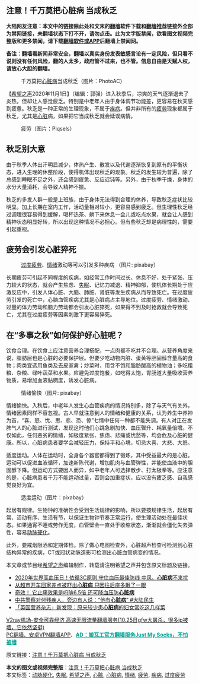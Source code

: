  <h2>注意！千万莫把心脏病 当成秋乏</h2> <p class="notice"><b>大陆网友注意：本文中的链接除此处和文末的<a href="https://github.com/bannedbook/fanqiang" >翻墙</a>软件下载和<a href="https://github.com/killgcd/justmysocks/blob/master/README.md">翻墙推荐</a>链接外全部为禁网链接，未翻墙状态下打不开，请勿点击。此为文字版禁闻，欲看图文视频完整版和更多禁闻，请下载<a href="https://github.com/bannedbook/fanqiang">翻墙软件或APP</a>后翻墙上禁闻网。</p><p>备注：翻墙看新闻非常安全，翻墙以真实身份发表敏感言论有一定风险，但只看不说则没有任何风险，翻的人太多，政府管不过来，也不管。信息自由是天赋人权，请放心大胆的翻墙。</b></p>  <div class="entry"> <figure><figcaption>千万莫把<a href="https://www.bannedbook.org/bnews/tag/%e5%bf%83%e8%84%8f%e7%97%85/" class="st_tag internal_tag" rel="tag" title="标签 心脏病 下的日志">心脏病</a>当成秋乏（图片：PhotoAC）</figcaption></figure> <p>【<span class='wp_keywordlink_affiliate'><a href="https://www.soundofhope.org" title="希望之声" target="_blank">希望之声</a></span>2020年11月1日】（编辑：郭强）进入秋季后，凉爽的天气逐渐退去了炎热，但却让人感觉疲乏。特别是中老年人由于身体调节功能差，更容易在秋天感到疲惫。秋乏是一种正常的生理现象，不属于<a href="https://www.bannedbook.org/bnews/tag/%e7%96%be%e7%97%85/" class="st_tag internal_tag" rel="tag" title="标签 疾病 下的日志">疾病</a>。但并非所有的<a href="https://www.bannedbook.org/bnews/tag/%E7%96%B2%E5%8A%B3/" class="st_tag internal_tag" rel="tag" title="标签 疲劳 下的日志">疲劳</a>现象都属于秋乏，尤其是<a href="https://www.bannedbook.org/bnews/tag/%E5%BF%83%E8%84%8F/" class="st_tag internal_tag" rel="tag" title="标签 心脏 下的日志">心脏</a>病，如果把它当成秋乏就会延误病情。</p> <figure><figcaption>疲劳（图片：Piqsels）</figcaption></figure> <h2>秋乏别大意</h2> <p>由于秋季人体出汗明显减少，体热产生、散发以及代谢逐渐恢复到原有的平衡状态，进入生理的休整阶段，使得机体出现秋乏的现象。秋乏的发生较为普遍，除了总感到睡眠不足之外，还会感到疲惫、反应迟钝等。另外，由于秋季干燥，身体的水分大量消耗，会导致人精神不振。</p>  <p>秋乏的多发人群一般是上班族，由于身体无法得到合理的休养，导致秋乏症状比较明显。加上长期在室内工作，活动量相对较小，更容易感到疲乏。但生理性秋乏经过调理很容易得到缓解，喝杯热茶、躺下来休息一会儿或吃点水果，就会让人感到精神状态明显好转，所以出现这种情况不必担心。但有些秋乏却是病理性的，需要引起重视。</p> <h2>疲劳会引发心脏猝死</h2> <figure><figcaption><a href="https://www.bannedbook.org/bnews/tag/%E8%BF%87%E5%BA%A6%E7%96%B2%E5%8A%B3/" class="st_tag internal_tag" rel="tag" title="标签 过度疲劳 下的日志">过度疲劳</a>、<a href="https://www.bannedbook.org/bnews/tag/%E6%83%85%E7%BB%AA/" class="st_tag internal_tag" rel="tag" title="标签 情绪 下的日志">情绪</a>激动等可以引发多种疾病 （图片: pixabay）</figcaption></figure> <p>长期疲劳可引起不同程度的疾病，如经常工作时间过长、休息不好，处于紧张、压力较大的状态，就会产生焦虑、<a href="https://www.bannedbook.org/bnews/tag/%e5%a4%b1%e7%9c%a0/" class="st_tag internal_tag" rel="tag" title="标签 失眠 下的日志">失眠</a>、记忆力减退、精神抑郁，使机体长期处于应激反应中，引发人体心脏、大脑、肺脏、肾脏等发生疾病从而导致死亡。在过度疲劳引发的死亡中，心脑血管疾病尤其是心脏病占主导地位。过度疲劳、情绪激动、过量的体力劳动和脑力劳动都会引发心脏猝死，如果得不到及时抢救就会导致死亡，尤其在过度疲劳等因素刺激下更容易猝死。</p>  <h2>在“多事之秋”如何保护好心脏呢？</h2> <p>饮食合理。在饮食上应注意营养合理搭配，一点肉都不吃并不合理。从营养角度来说，脂肪层也是心脏的必要保护层。但要少吃动物内脏、蛋黄等胆固醇含量高的食物；肉类宜选用鱼类及去皮家禽；炒菜时，用含不饱和脂肪酸高的植物油；多吃粗粮、杂粮、绿叶蔬菜和水果。应避免过度饱餐，如吃得太饱，胃肠道大量吸收营养物质，易增加血液黏稠度，诱发心脏病。</p> <figure><figcaption>情绪愉快（图片: pixabay）</figcaption></figure> <p>情绪愉快。入秋后，中老年人发生心血管疾病的情况特别多，除了与天气有关外，情绪因素同样不容忽视。古人早就注意到人的情绪和健康的关系，认为养生中养神为首，“喜、怒、忧、思、悲、恐、惊”七情中任何一种都不能失调。有人对正在发脾气人的心脏进行测试，发现这时他们心跳急剧加快、血压骤升、耗氧量倍增。不仅如此，任何恶劣的情绪，如极度紧张、焦虑、悲痛或忧愁等，均会危及心脏的健康。所以，心脏病患者要学会减轻压力，保持平和心境，切忌大喜、大悲、大怒。</p>  <p>适度运动。人体在运动时，全身各个器官都得到了锻炼，其中受益最大的是心脏。运动可以促进血液循环，加速新陈代谢，增加肌肉与血管弹性，并能使血液中的胆固醇下降。但运动方式要因人而异，如中老年人可选择散步、打太极拳等。应注意的是，心脏病患者千万不能运动过量，否则会加重症状，应以没有疲乏感、自我感觉良好为宜。</p> <figure><figcaption>适度运动（图片：pixabay）</figcaption></figure> <p>起居有规律。生物钟的准确性会受到生活规律的影响，所以要按规律生活，起居有常、活动有序、生活有节，以保证生物钟节奏正常运行，使生理活动处在最佳状态。如果通宵不睡或劳作无度，血管壁会一直处于收缩状态，渐渐就会僵化失去弹性，容易<a href="https://www.bannedbook.org/bnews/tag/%e5%8a%a8%e8%84%89%e7%a1%ac%e5%8c%96/" class="st_tag internal_tag" rel="tag" title="标签 动脉硬化 下的日志">动脉硬化</a>。</p>  <p>此外，要戒烟限酒和定期体检。除了做心电图检查外，心脏超声检查可检测到心脏结构异常的疾病，CT或冠状动脉造影可检测出心脏血管病变的情况。</p> <p>本文章或节目经<a href="https://www.bannedbook.org/bnews/tag/%e5%b8%8c%e6%9c%9b%e4%b9%8b%e5%a3%b0/" class="st_tag internal_tag" rel="tag" title="标签 希望之声 下的日志">希望之声</a>编辑制作，转载请注明希望之声并包含原文标题及链接。</p> <ul class='op-related-articles' title='相关阅读'> <li><a href='https://www.bannedbook.org/bnews/health/20201024/1419365.html' target='_blank'>2020年世界高血压日！依循3C原则 守住血压最佳防线 中风、<b>心脏病</b>不来扰</a></li> <li><a href='https://www.bannedbook.org/bnews/funmedia/20201020/1416842.html' target='_blank'>从超市开车回家差点被吓出<b>心脏病</b> 只因往后座多瞅了一眼</a></li> <li><a href='https://www.bannedbook.org/bnews/health/20201014/1413497.html' target='_blank'>奇效！ 它止痛效果是吗啡6.5倍 还可降血压防<b>心脏病</b></a></li> <li><a href='https://www.bannedbook.org/bnews/bannedvideo/20201011/1411796.html' target='_blank'>中共警察对付残疾人，旁边有人说：“他有<b>心脏病</b>” #大陆民生</a></li> <li><a href='https://www.bannedbook.org/bnews/comments/20201004/1407942.html' target='_blank'>「英国营养杂志」新发现：原来较少患<b>心脏病</b>的妇女常吃这几样菜</a></li> </ul> <p class="texttj"> <a href="https://www.bannedbook.org/forum23/topic22702.html" target="_blank">V2ray机场-安全可靠经济 高速无限流量翻墙服务(10.25日gfw大屠杀，很多ip被墙，它依然坚挺)</a><br/> <a href="https://github.com/bannedbook/fanqiang/wiki/%E7%A6%81%E9%97%BB%E7%BD%91%E5%AE%89%E5%8D%93%E7%BF%BB%E5%A2%99%E6%96%B0%E9%97%BBAPP" target="_blank">PC翻墙、安卓VPN翻墙APP</a>、<span onclick="window.open('https://github.com/killgcd/justmysocks/blob/master/README.md')" style="font-weight:bold;color:#00A191;cursor:pointer;text-decoration:underline;outline:none">AD：搬瓦工官方翻墙服务Just My Socks，不怕被墙</span></p><p>原文链接：<a class="src_link"  href="https://www.soundofhope.org/post/437938" target="_blank">注意！千万莫把心脏病 当成秋乏</a></p><a name='sharetosocial'></a>       <div><b>本文的图文或视频完整版</b>：<a href='https://www.bannedbook.org/bnews/comments/20201101/1423882.html'>注意！千万莫把心脏病 当成秋乏</a></div>  </div><!--END ENTRY--> <div class="postfooter"> <div>本文标签：<a href="https://www.bannedbook.org/bnews/tag/%e5%8a%a8%e8%84%89%e7%a1%ac%e5%8c%96/" rel="tag">动脉硬化</a>, <a href="https://www.bannedbook.org/bnews/tag/%e5%a4%b1%e7%9c%a0/" rel="tag">失眠</a>, <a href="https://www.bannedbook.org/bnews/tag/%e5%b8%8c%e6%9c%9b%e4%b9%8b%e5%a3%b0/" rel="tag">希望之声</a>, <a href="https://www.bannedbook.org/bnews/tag/%E5%BF%83%E8%84%8F/" rel="tag">心脏</a>, <a href="https://www.bannedbook.org/bnews/tag/%e5%bf%83%e8%84%8f%e7%97%85/" rel="tag">心脏病</a>, <a href="https://www.bannedbook.org/bnews/tag/%E6%83%85%E7%BB%AA/" rel="tag">情绪</a>, <a href="https://www.bannedbook.org/bnews/tag/%E7%96%B2%E5%8A%B3/" rel="tag">疲劳</a>, <a href="https://www.bannedbook.org/bnews/tag/%e7%96%be%e7%97%85/" rel="tag">疾病</a>, <a href="https://www.bannedbook.org/bnews/tag/%E8%BF%87%E5%BA%A6%E7%96%B2%E5%8A%B3/" rel="tag">过度疲劳</a></div>  </div><!--END POSTFOOTER--> 